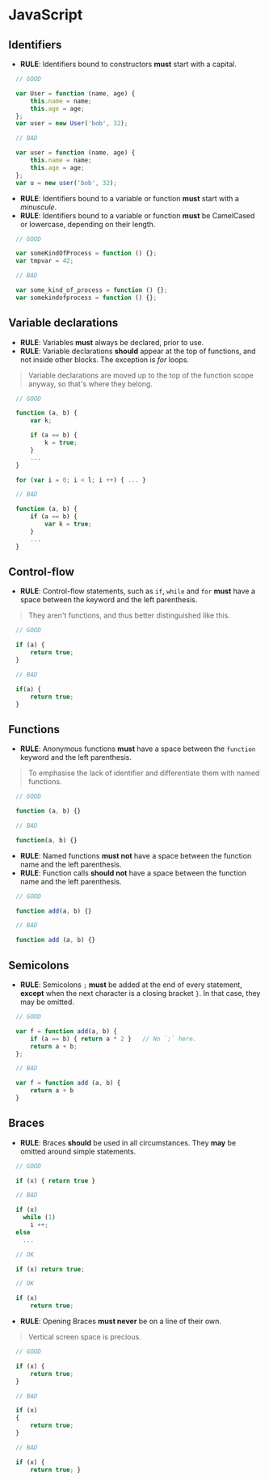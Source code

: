 # JavaScript

## Identifiers

- **RULE**: Identifiers bound to constructors **must** start with a capital.

```javascript
  // GOOD

  var User = function (name, age) {
      this.name = name;
      this.age = age;
  };
  var user = new User('bob', 32);

```


```javascript
  // BAD

  var user = function (name, age) {
      this.name = name;
      this.age = age;
  };
  var u = new user('bob', 32);

```

- **RULE**: Identifiers bound to a variable or function **must** start with a *minuscule*.
- **RULE**: Identifiers bound to a variable or function **must** be CamelCased or lowercase,
  depending on their length.

```javascript
  // GOOD

  var someKindOfProcess = function () {};
  var tmpvar = 42;

```


```javascript
  // BAD

  var some_kind_of_process = function () {};
  var somekindofprocess = function () {};

```

## Variable declarations

- **RULE**: Variables **must** always be declared, prior to use.
- **RULE**: Variable declarations **should** appear at the top of functions,
  and not inside other blocks. The exception is *for* loops.

> Variable declarations are moved up to the top of the function scope anyway,
> so that's where they belong.


```javascript
  // GOOD

  function (a, b) {
      var k;

      if (a == b) {
          k = true;
      }
      ...
  }

  for (var i = 0; i < l; i ++) { ... }

```


```javascript
  // BAD

  function (a, b) {
      if (a == b) {
          var k = true;
      }
      ...
  }

```

## Control-flow

- **RULE**: Control-flow statements, such as `if`, `while` and `for` **must** have a space between the keyword and the left parenthesis.

> They aren't functions, and thus better distinguished like this.

```javascript
  // GOOD

  if (a) {
      return true;
  }

```

```javascript
  // BAD

  if(a) {
      return true;
  }

```

## Functions

- **RULE**: Anonymous functions **must** have a space between the `function` keyword and the left parenthesis.

> To emphasise the lack of identifier and differentiate them with named functions.


```javascript
  // GOOD

  function (a, b) {}

```


```javascript
  // BAD

  function(a, b) {}

```

- **RULE**: Named functions **must not** have a space between the function name and the left parenthesis.
- **RULE**: Function calls **should not** have a space between the function name and the left parenthesis.


```javascript
  // GOOD

  function add(a, b) {}

```


```javascript
  // BAD

  function add (a, b) {}

```

## Semicolons

- **RULE**: Semicolons `;` **must** be added at the end of every statement, **except** when the next character is a closing bracket `}`.
  In that case, they may be omitted.


```javascript
  // GOOD

  var f = function add(a, b) {
      if (a == b) { return a * 2 }   // No `;` here.
      return a + b;
  };

```


```javascript
  // BAD

  var f = function add (a, b) {
      return a + b
  }

```

## Braces

- **RULE**: Braces **should** be used in all circumstances. They **may** be omitted
  around simple statements.


```javascript
  // GOOD

  if (x) { return true }

```

```javascript
  // BAD

  if (x)
    while (1)
      i ++;
  else
    ...
```


```javascript
  // OK

  if (x) return true;

```

```javascript
  // OK

  if (x)
      return true;

```
- **RULE**: Opening Braces **must never** be on a line of their own.

> Vertical screen space is precious.

```javascript
  // GOOD

  if (x) {
      return true;
  }

```


```javascript
  // BAD

  if (x)
  {
      return true;
  }

```

```javascript
  // BAD

  if (x) {
      return true; }

```


